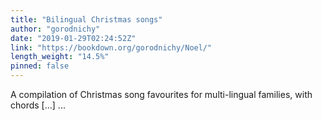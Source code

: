```yaml
---
title: "Bilingual Christmas songs"
author: "gorodnichy"
date: "2019-01-29T02:24:52Z"
link: "https://bookdown.org/gorodnichy/Noel/"
length_weight: "14.5%"
pinned: false
---
```


A compilation of Christmas song favourites for multi-lingual families, with chords [...]  ...
